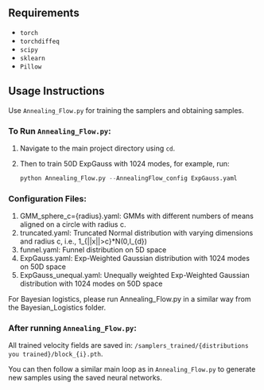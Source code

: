 ## Requirements

- `torch`
- `torchdiffeq`
- `scipy`
- `sklearn`
- `Pillow`

## Usage Instructions

Use `Annealing_Flow.py` for training the samplers and obtaining samples.

### To Run `Annealing_Flow.py`:

1. Navigate to the main project directory using `cd`.

2. Then to train 50D ExpGauss with 1024 modes, for example, run:
   ```python
   python Annealing_Flow.py --AnnealingFlow_config ExpGauss.yaml

### Configuration Files:
1. GMM_sphere_c={radius}.yaml: GMMs with different numbers of means aligned on a circle with radius c.
2. truncated.yaml: Truncated Normal distribution with varying dimensions and radius c, i.e., 1_{||x||>c}*N(0,I_{d})
3. funnel.yaml: Funnel distribution on 5D space
4. ExpGauss.yaml: Exp-Weighted Gaussian distribution with 1024 modes on 50D space
5. ExpGauss_unequal.yaml: Unequally weighted Exp-Weighted Gaussian distribution with 1024 modes on 50D space

For Bayesian logistics, please run Annealing_Flow.py in a similar way from the Bayesian_Logistics folder.

### After running `Annealing_Flow.py`:

All trained velocity fields are saved in: 
`/samplers_trained/{distributions you trained}/block_{i}.pth`.

You can then follow a similar main loop as in `Annealing_Flow.py` to generate new samples using the saved neural networks.

